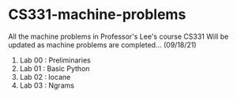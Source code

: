 # CS331-machine-problems
All the machine problems in Professor's Lee's course CS331
Will be updated as machine problems are completed... (09/18/21)

1) Lab 00 : Preliminaries
2) Lab 01 : Basic Python
3) Lab 02 : Iocane
4) Lab 03 : Ngrams
